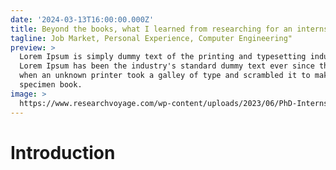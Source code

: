 ```yaml
---
date: '2024-03-13T16:00:00.000Z'
title: Beyond the books, what I learned from researching for an internship
tagline: Job Market, Personal Experience, Computer Engineering"
preview: >
  Lorem Ipsum is simply dummy text of the printing and typesetting industry.
  Lorem Ipsum has been the industry's standard dummy text ever since the 1500s,
  when an unknown printer took a galley of type and scrambled it to make a type
  specimen book.
image: >
  https://www.researchvoyage.com/wp-content/uploads/2023/06/PhD-Internship-760x539.png
---
```

# Introduction